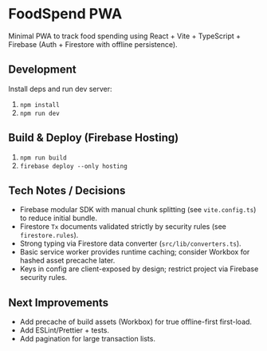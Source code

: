 # FoodSpend PWA

Minimal PWA to track food spending using React + Vite + TypeScript + Firebase (Auth + Firestore with offline persistence).

## Development

Install deps and run dev server:

1. `npm install`
2. `npm run dev`

## Build & Deploy (Firebase Hosting)

1. `npm run build`
2. `firebase deploy --only hosting`

## Tech Notes / Decisions

- Firebase modular SDK with manual chunk splitting (see `vite.config.ts`) to reduce initial bundle.
- Firestore `Tx` documents validated strictly by security rules (see `firestore.rules`).
- Strong typing via Firestore data converter (`src/lib/converters.ts`).
- Basic service worker provides runtime caching; consider Workbox for hashed asset precache later.
- Keys in config are client-exposed by design; restrict project via Firebase security rules.

## Next Improvements

- Add precache of build assets (Workbox) for true offline-first first-load.
- Add ESLint/Prettier + tests.
- Add pagination for large transaction lists.

